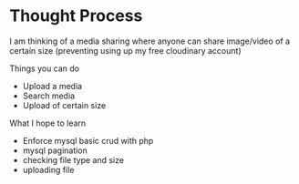 # Thought Process
 
I am thinking of a media sharing where anyone can share image/video of a certain size (preventing using up my free cloudinary account)

Things you can do
- Upload a media
- Search media
- Upload of certain size

What I hope to learn
- Enforce mysql basic crud with php
- mysql pagination
- checking file type and size
- uploading file


